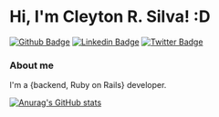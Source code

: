 # Hi, I'm Cleyton R. Silva! :D

[![Github Badge](https://img.shields.io/badge/-Github-000?style=flat-square&logo=Github&logoColor=white&link=https://github.com/rcleyton)](https://github.com/rcleyton)
[![Linkedin Badge](https://img.shields.io/badge/-LinkedIn-blue?style=flat-square&logo=Linkedin&logoColor=white&link=https://www.linkedin.com/in/cleytonrsilva/)](https://www.linkedin.com/in/cleytonrsilva/)
[![Twitter Badge](https://img.shields.io/badge/-Twitter-1ca0f1?style=flat-square&labelColor=1ca0f1&logo=twitter&logoColor=white&link=https://twitter.com/r7cleyton)](https://twitter.com/r7cleyton)

### About me
I'm a {backend, Ruby on Rails} developer.

[![Anurag's GitHub stats](https://github-readme-stats.vercel.app/api?username=rcleyton&show_icons=true&theme=cobalt)](https://github.com/rcleyton/github-readme-stats)

